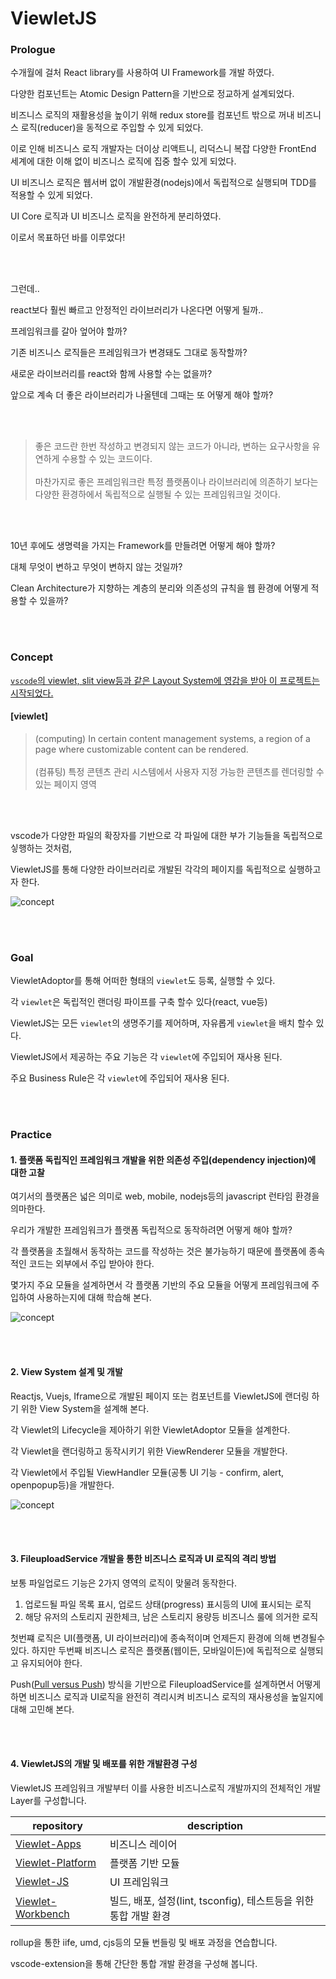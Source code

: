 # ViewletJS



### Prologue

수개월에 걸처 React library를 사용하여 UI Framework를 개발 하였다. 

다양한 컴포넌트는 Atomic Design Pattern을 기반으로 정교하게 설계되었다.

비즈니스 로직의 재활용성을 높이기 위해 redux store를 컴포넌트 밖으로 꺼내 비즈니스 로직(reducer)을 동적으로 주입할 수 있게 되었다.

이로 인해 비즈니스 로직 개발자는 더이상 리액트니, 리덕스니 복잡 다양한 FrontEnd 세계에 대한 이해 없이 비즈니스 로직에 집중 할수 있게 되었다.

UI 비즈니스 로직은 웹서버 없이 개발환경(nodejs)에서 독립적으로 실행되며 TDD를 적용할 수 있게 되었다.

UI Core 로직과 UI 비즈니스 로직을 완전하게 분리하였다.

이로서 목표하던 바를 이루었다!

<br/>
<br/>

그런데..

react보다 훨씬 빠르고 안정적인 라이브러리가 나온다면 어떻게 될까..

프레임워크를 갈아 엎어야 할까?

기존 비즈니스 로직들은 프레임워크가 변경돼도 그대로 동작할까?

새로운 라이브러리를 react와 함께 사용할 수는 없을까?

앞으로 계속 더 좋은 라이브러리가 나올텐데 그때는 또 어떻게 해야 할까?

<br/>
<br/>

>좋은 코드란 한번 작성하고 변경되지 않는 코드가 아니라, 변하는 요구사항을 유연하게 수용할 수 있는 코드이다.<br/><br/>
>마찬가지로 좋은 프레임워크란 특정 플랫폼이나 라이브러리에 의존하기 보다는 다양한 환경하에서 독립적으로 실행될 수 있는 프레임워크일 것이다.

<br/>
<br/>

10년 후에도 생명력을 가지는 Framework를 만들려면 어떻게 해야 할까?

대체 무엇이 변하고 무엇이 변하지 않는 것일까?

Clean Architecture가 지향하는 계층의 분리와 의존성의 규칙을 웹 환경에 어떻게 적용할 수 있을까?

<br/>
<br/>

### Concept

<ins>`vscode`의 viewlet, slit view등과 같은 Layout System에 영감을 받아 이 프로젝트는 시작되었다.</ins>

#### [viewlet]

>(computing) In certain content management systems, a region of a page where customizable content can be rendered.<br/><br/>
>(컴퓨팅) 특정 콘텐츠 관리 시스템에서 사용자 지정 가능한 콘텐츠를 렌더링할 수 있는 페이지 영역

<br/>
<br/>

vscode가 다양한 파일의 확장자를 기반으로 각 파일에 대한 부가 기능들을 독립적으로 싷행하는 것처럼, 

ViewletJS를 통해 다양한 라이브러리로 개발된 각각의 페이지를 독립적으로 실행하고자 한다.

![concept](./docs/images/viewletjs-concept.png)


<br/><br/>
 
### Goal

ViewletAdoptor를 통해 어떠한 형태의 `viewlet`도 등록, 실행할 수 있다.

각 `viewlet`은 독립적인 랜더링 파이프를 구축 할수 있다(react, vue등)

ViewletJS는 모든 `viewlet`의 생명주기를 제어하며, 자유롭게 `viewlet`을 배치 할수 있다.

ViewletJS에서 제공하는 주요 기능은 각 `viewlet`에 주입되어 재사용 된다.

주요 Business Rule은 각 `viewlet`에 주입되어 재사용 된다.


<br/><br/>


### Practice

#### 1. 플랫폼 독립직인 프레임워크 개발을 위한 의존성 주입(dependency injection)에 대한 고찰

여기서의 플랫폼은 넓은 의미로 web, mobile, nodejs등의 javascript 런타임 환경을 의마한다.

우리가 개발한 프레임워크가 플랫폼 독립적으로 동작하려면 어떻게 해야 할까?

각 플랫폼을 초월해서 동작하는 코드를 작성하는 것은 불가능하기 때문에 플랫폼에 종속적인 코드는 외부에서 주입 받아야 한다.

몇가지 주요 모듈을 설계하면서 각 플랫폼 기반의 주요 모듈을 어떻게 프레임워크에 주입하여 사용하는지에 대해 학습해 본다.

![concept](./docs/images/viewletjs-executable.png)

<br/><br/>

#### 2. View System 설계 및 개발

Reactjs, Vuejs, Iframe으로 개발된 페이지 또는 컴포넌트를 ViewletJS에 랜더링 하기 위한 View System을 설계해 본다.

각 Viewlet의 Lifecycle을 제아하기 위한 ViewletAdoptor 모듈을 설계한다.

각 Viewlet을 랜더링하고 동작시키기 위한 ViewRenderer 모듈을 개발한다.

각 Viewlet에서 주입될 ViewHandler 모듈(공통 UI 기능 - confirm, alert, openpopup등)을 개발한다.


![concept](./docs/images/viewletjs-viewlet.png)


<br/><br/>

#### 3. FileuploadService 개발을 통한 비즈니스 로직과 UI 로직의 격리 방법

보통 파일업로드 기능은 2가지 영역의 로직이 맞물려 동작한다.

1. 업로드될 파일 목록 표시, 업로드 상태(progress) 표시등의 UI에 표시되는 로직
2. 해당 유저의 스토리지 권한체크, 남은 스토리지 용량등 비즈니스 룰에 의거한 로직

첫번쨰 로직은 UI(플랫폼, UI 라이브러리)에 종속적이며 언제든지 환경에 의해 변경될수 있다.
하지만 두번째 비즈니스 로직은 플랫폼(웹이든, 모바일이든)에 독립적으로 실행되고 유지되어야 한다.

Push([Pull versus Push](https://rxjs.dev/guide/observable#pull-versus-push)) 방식을 기반으로 FileuploadService를 설계하면서 어떻게 하면 비즈니스 로직과 UI로직을 완전히 격리시켜 비즈니스 로직의 재사용성을 높일지에 대해 고민해 본다.


<br/><br/>

#### 4. ViewletJS의 개발 및 배포를 위한 개발환경 구성

ViewletJS 프레임워크 개발부터 이를 사용한 비즈니스로직 개발까지의 전체적인 개발 Layer를 구성합니다.

|repository|description|
|------|---|
|[Viewlet-Apps](https://github.com/dknam/viewlet-apps)|비즈니스 레이어|
|[Viewlet-Platform](https://github.com/dknam/viewlet-platform)|플랫폼 기반 모듈|
|[Viewlet-JS](https://github.com/dknam/viewlet-js)|UI 프레임워크|
|[Viewlet-Workbench](https://github.com/dknam/viewlet-workbench)|빌드, 배포, 설정(lint, tsconfig), 테스트등을 위한 통합 개발 환경|



rollup을 통한 iife, umd, cjs등의 모듈 번들링 및 배포 과정을 연습합니다.

vscode-extension을 통해 간단한 통합 개발 환경을 구성해 봅니다.





